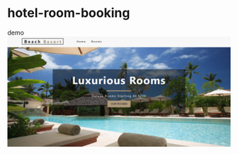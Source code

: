 # hotel-room-booking
demo
<a href='https://hotel-room-booking2.netlify.app/'><img src='public/img/site.png' width=1000vw/></a>
